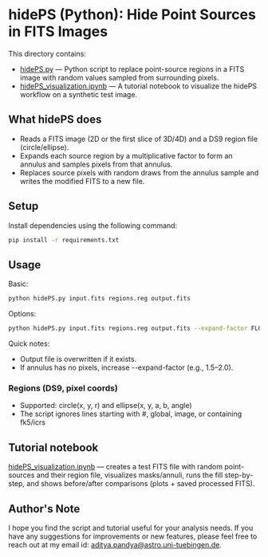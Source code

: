 # hidePS (Python): Hide Point Sources in FITS Images

This directory contains:
- [hidePS.py](hidePS.py) — Python script to replace point-source regions in a FITS image with random values sampled from surrounding pixels.
- [hidePS_visualization.ipynb](hidePS_visualization.ipynb) — A tutorial notebook to visualize the hidePS workflow on a synthetic test image.

## What hidePS does

- Reads a FITS image (2D or the first slice of 3D/4D) and a DS9 region file (circle/ellipse).
- Expands each source region by a multiplicative factor to form an annulus and samples pixels from that annulus.
- Replaces source pixels with random draws from the annulus sample and writes the modified FITS to a new file.

## Setup

Install dependencies using the following command:

```bash
pip install -r requirements.txt
```

## Usage

Basic:
```bash
python hidePS.py input.fits regions.reg output.fits
```
Options:
```bash
python hidePS.py input.fits regions.reg output.fits --expand-factor FLOAT
```

Quick notes:
- Output file is overwritten if it exists.
- If annulus has no pixels, increase --expand-factor (e.g., 1.5–2.0).

### Regions (DS9, pixel coords)
- Supported: circle(x, y, r) and ellipse(x, y, a, b, angle)
- The script ignores lines starting with #, global, image, or containing fk5/icrs

## Tutorial notebook
[hidePS_visualization.ipynb](hidePS_visualization.ipynb) — creates a test FITS file with random point-sources and their region file, visualizes masks/annuli, runs the fill step-by-step, and shows before/after comparisons (plots + saved processed FITS).

## Author's Note
I hope you find the script and tutorial useful for your analysis needs. If you have any suggestions for improvements or new features, please feel free to reach out at my email id: aditya.pandya@astro.uni-tuebingen.de.